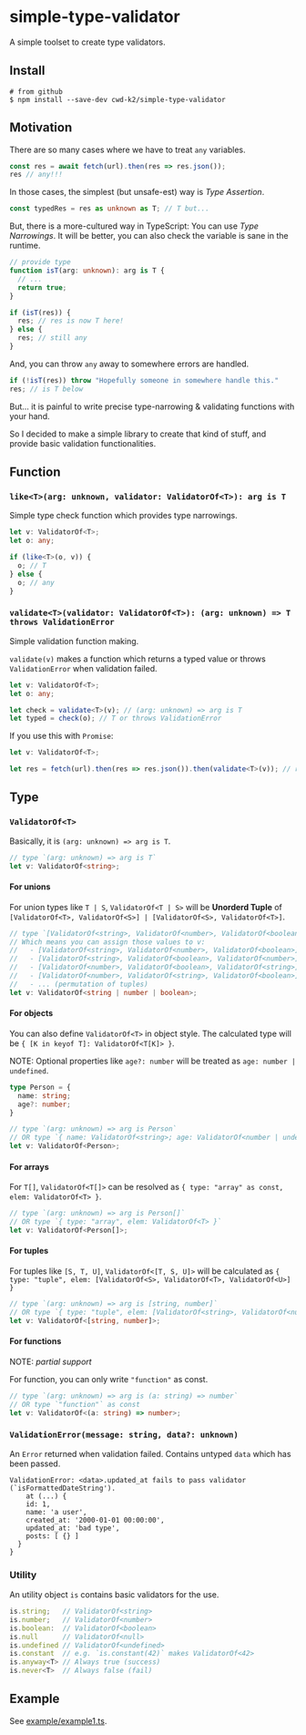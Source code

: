 # simple-type-validator

A simple toolset to create type validators.

## Install

```shell
# from github
$ npm install --save-dev cwd-k2/simple-type-validator
```

## Motivation

There are so many cases where we have to treat `any` variables.

```ts
const res = await fetch(url).then(res => res.json());
res // any!!!
```

In those cases, the simplest (but unsafe-est) way is *Type Assertion*.

```ts
const typedRes = res as unknown as T; // T but...
```

But, there is a more-cultured way in TypeScript: You can use *Type Narrowings*. It will be better, you can also check the variable is sane in the runtime.

```ts
// provide type 
function isT(arg: unknown): arg is T {
  // ...
  return true;
}

if (isT(res)) {
  res; // res is now T here!
} else {
  res; // still any
}
```

And, you can throw `any` away to somewhere errors are handled.

```ts
if (!isT(res)) throw "Hopefully someone in somewhere handle this."
res; // is T below
```

But... it is painful to write precise type-narrowing & validating functions with your hand.

So I decided to make a simple library to create that kind of stuff, and provide basic validation functionalities.

## Function

### `like<T>(arg: unknown, validator: ValidatorOf<T>): arg is T`

Simple type check function which provides type narrowings.

```ts
let v: ValidatorOf<T>;
let o: any;

if (like<T>(o, v)) {
  o; // T
} else {
  o; // any
}
```

### `validate<T>(validator: ValidatorOf<T>): (arg: unknown) => T throws ValidationError`

Simple validation function making.

`validate(v)` makes a function which returns a typed value or throws `ValidationError` when validation failed.

```ts
let v: ValidatorOf<T>;
let o: any;

let check = validate<T>(v); // (arg: unknown) => arg is T
let typed = check(o); // T or throws ValidationError
```

If you use this with `Promise`:

```ts
let v: ValidatorOf<T>;

let res = fetch(url).then(res => res.json()).then(validate<T>(v)); // res is T!
```

## Type

### `ValidatorOf<T>`

Basically, it is `(arg: unknown) => arg is T`.

```ts
// type `(arg: unknown) => arg is T`
let v: ValidatorOf<string>;
```

#### For unions

For union types like `T | S`, `ValidatorOf<T | S>` will be **Unorderd Tuple** of `[ValidatorOf<T>, ValidatorOf<S>] | [ValidatorOf<S>, ValidatorOf<T>]`.

```ts
// type `[ValidatorOf<string>, ValidatorOf<number>, ValidatorOf<boolean>] | ...`
// Which means you can assign those values to v:
//   - [ValidatorOf<string>, ValidatorOf<number>, ValidatorOf<boolean>]
//   - [ValidatorOf<string>, ValidatorOf<boolean>, ValidatorOf<number>]
//   - [ValidatorOf<number>, ValidatorOf<boolean>, ValidatorOf<string>]
//   - [ValidatorOf<number>, ValidatorOf<string>, ValidatorOf<boolean>]
//   - ... (permutation of tuples)
let v: ValidatorOf<string | number | boolean>;
```

#### For objects

You can also define `ValidatorOf<T>` in object style. The calculated type will be `{ [K in keyof T]: ValidatorOf<T[K]> }`.

NOTE: Optional properties like `age?: number` will be treated as `age: number | undefined`.

```ts
type Person = {
  name: string;
  age?: number;
}

// type `(arg: unknown) => arg is Person`
// OR type `{ name: ValidatorOf<string>; age: ValidatorOf<number | undefined> }`
let v: ValidatorOf<Person>; 
```

#### For arrays

For `T[]`, `ValidatorOf<T[]>` can be resolved as `{ type: "array" as const, elem: ValidatorOf<T> }`.

```ts
// type `(arg: unknown) => arg is Person[]`
// OR type `{ type: "array", elem: ValidatorOf<T> }`
let v: ValidatorOf<Person[]>;
```

#### For tuples

For tuples like `[S, T, U]`, `ValidatorOf<[T, S, U]>` will be calculated as `{ type: "tuple", elem: [ValidatorOf<S>, ValidatorOf<T>, ValidatorOf<U>] }`

```ts
// type `(arg: unknown) => arg is [string, number]`
// OR type `{ type: "tuple", elem: [ValidatorOf<string>, ValidatorOf<number>] }`
let v: ValidatorOf<[string, number]>;
```

#### For functions

NOTE: *partial support*

For function, you can only write `"function"` as const.

```ts
// type `(arg: unknown) => arg is (a: string) => number`
// OR type `"function"` as const
let v: ValidatorOf<(a: string) => number>;
```

### `ValidationError(message: string, data?: unknown)`

An `Error` returned when validation failed. Contains untyped `data` which has been passed.

```
ValidationError: <data>.updated_at fails to pass validator (`isFormattedDateString').
    at (...) {
    id: 1,
    name: 'a user',
    created_at: '2000-01-01 00:00:00',
    updated_at: 'bad type',
    posts: [ {} ]
  }
}
```

### Utility

An utility object `is` contains basic validators for the use.

```ts
is.string;   // ValidatorOf<string>
is.number;   // ValidatorOf<number>
is.boolean:  // ValidatorOf<boolean>
is.null      // ValidatorOf<null>
is.undefined // ValidatorOf<undefined>
is.constant  // e.g. `is.constant(42)` makes ValidatorOf<42>
is.anyway<T> // Always true (success)
is.never<T>  // Always false (fail)
```

## Example

See [example/example1.ts](example/example1.ts).

